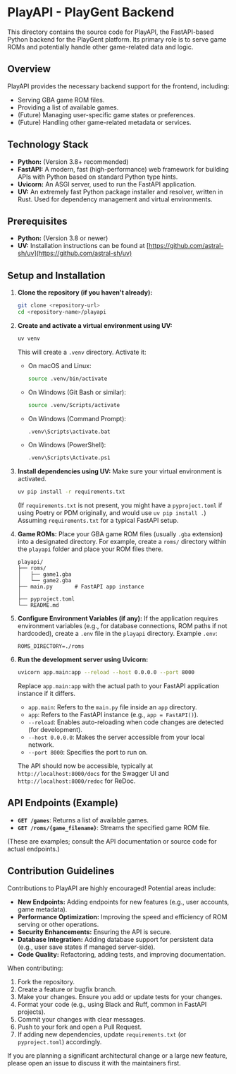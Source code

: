 # PlayAPI - PlayGent Backend

This directory contains the source code for PlayAPI, the FastAPI-based Python backend for the PlayGent platform. Its primary role is to serve game ROMs and potentially handle other game-related data and logic.

## Overview

PlayAPI provides the necessary backend support for the frontend, including:

* Serving GBA game ROM files.
* Providing a list of available games.
* (Future) Managing user-specific game states or preferences.
* (Future) Handling other game-related metadata or services.

## Technology Stack

* **Python:** (Version 3.8+ recommended)
* **FastAPI:** A modern, fast (high-performance) web framework for building APIs with Python based on standard Python type hints.
* **Uvicorn:** An ASGI server, used to run the FastAPI application.
* **UV:** An extremely fast Python package installer and resolver, written in Rust. Used for dependency management and virtual environments.

## Prerequisites

* **Python:** (Version 3.8 or newer)
* **UV:** Installation instructions can be found at [https://github.com/astral-sh/uv](https://github.com/astral-sh/uv)

## Setup and Installation

1.  **Clone the repository (if you haven't already):**
    ```bash
    git clone <repository-url>
    cd <repository-name>/playapi
    ```

2.  **Create and activate a virtual environment using UV:**
    ```bash
    uv venv
    ```
    This will create a `.venv` directory. Activate it:
    * On macOS and Linux:
        ```bash
        source .venv/bin/activate
        ```
    * On Windows (Git Bash or similar):
        ```bash
        source .venv/Scripts/activate
        ```
    * On Windows (Command Prompt):
        ```bash
        .venv\Scripts\activate.bat
        ```
    * On Windows (PowerShell):
        ```bash
        .venv\Scripts\Activate.ps1
        ```

3.  **Install dependencies using UV:**
    Make sure your virtual environment is activated.
    ```bash
    uv pip install -r requirements.txt
    ```
    (If `requirements.txt` is not present, you might have a `pyproject.toml` if using Poetry or PDM originally, and would use `uv pip install .`) Assuming `requirements.txt` for a typical FastAPI setup.

4.  **Game ROMs:**
    Place your GBA game ROM files (usually `.gba` extension) into a designated directory. For example, create a `roms/` directory within the `playapi` folder and place your ROM files there.
    ```
    playapi/
    ├── roms/
    │   ├── game1.gba
    │   └── game2.gba
    ├── main.py       # FastAPI app instance
    │   
    ├── pyproject.toml
    └── README.md
    ```
    

5.  **Configure Environment Variables (if any):**
    If the application requires environment variables (e.g., for database connections, ROM paths if not hardcoded), create a `.env` file in the `playapi` directory.
    Example `.env`:
    ```
    ROMS_DIRECTORY=./roms
    ```

6.  **Run the development server using Uvicorn:**
    ```bash
    uvicorn app.main:app --reload --host 0.0.0.0 --port 8000
    ```
    Replace `app.main:app` with the actual path to your FastAPI application instance if it differs.
    * `app.main`: Refers to the `main.py` file inside an `app` directory.
    * `app`: Refers to the FastAPI instance (e.g., `app = FastAPI()`).
    * `--reload`: Enables auto-reloading when code changes are detected (for development).
    * `--host 0.0.0.0`: Makes the server accessible from your local network.
    * `--port 8000`: Specifies the port to run on.

    The API should now be accessible, typically at `http://localhost:8000/docs` for the Swagger UI and `http://localhost:8000/redoc` for ReDoc.

## API Endpoints (Example)

* **`GET /games`**: Returns a list of available games.
* **`GET /roms/{game_filename}`**: Streams the specified game ROM file.

(These are examples; consult the API documentation or source code for actual endpoints.)

## Contribution Guidelines

Contributions to PlayAPI are highly encouraged! Potential areas include:

* **New Endpoints:** Adding endpoints for new features (e.g., user accounts, game metadata).
* **Performance Optimization:** Improving the speed and efficiency of ROM serving or other operations.
* **Security Enhancements:** Ensuring the API is secure.
* **Database Integration:** Adding database support for persistent data (e.g., user save states if managed server-side).
* **Code Quality:** Refactoring, adding tests, and improving documentation.

When contributing:

1.  Fork the repository.
2.  Create a feature or bugfix branch.
3.  Make your changes. Ensure you add or update tests for your changes.
4.  Format your code (e.g., using Black and Ruff, common in FastAPI projects).
5.  Commit your changes with clear messages.
6.  Push to your fork and open a Pull Request.
7.  If adding new dependencies, update `requirements.txt` (or `pyproject.toml`) accordingly.

If you are planning a significant architectural change or a large new feature, please open an issue to discuss it with the maintainers first.